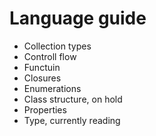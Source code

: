# Language guide
+ Collection types
+ Controll flow
+ Functuin
+ Closures
+ Enumerations
+ Class structure, on hold
+ Properties
+ Type, currently reading
